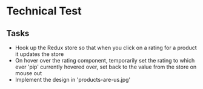 # Technical Test

## Tasks

- Hook up the Redux store so that when you click on a rating for a product it updates the store
- On hover over the rating component, temporarily set the rating to which ever 'pip' currently hovered over, set back to the value from the store on mouse out
- Implement the design in 'products-are-us.jpg'
